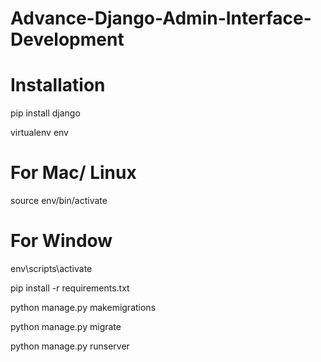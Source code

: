 # Advance-Django-Admin-Interface-Development
 
# Installation
pip install django

virtualenv env

# For Mac/ Linux
source env/bin/activate

# For Window
env\scripts\activate

pip install -r requirements.txt

python manage.py makemigrations

python manage.py migrate

python manage.py runserver

